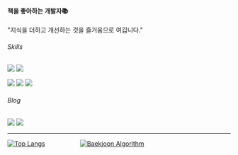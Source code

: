 #### 책을 좋아하는 개발자📚
"지식을 더하고 개선하는 것을 즐거움으로 여깁니다."

###### Skills
<img src="https://img.shields.io/badge/spring-6DB33F?style=flat-square&logo=spring&logoColor=white"> <img src="https://img.shields.io/badge/mysql-4479A1?style=flat-square&logo=mysql&logoColor=white"> 

<a href="https://github.com/syeon2"><img src="https://img.shields.io/badge/github-181717?style=flat-square&logo=github&logoColor=white"></a> <img src="https://img.shields.io/badge/notion-181717?style=flat-square&logo=Notion&logoColor=white" /> <img src="https://img.shields.io/badge/slack-6441A5?style=flat-square&logo=Slack&logoColor=white" />

###### Blog
<a href="https://medium.com/@gsy4568" target="_blank">
  <img src="https://img.shields.io/badge/Devlog-000000?style=flat-square&logo=Medium&logoColor=white"/></a>
</a>
<a href="https://velog.io/@waterkite22" target="_blank">
  <img src="https://img.shields.io/badge/Velog-20C996?style=flat-square&logo=Vimeo&logoColor=white"/></a>
</a>

--------------------

[![Top Langs](https://github-readme-stats-git-masterrstaa-rickstaa.vercel.app/api/top-langs/?username=syeon2&exclude_repo=ksy4568.github.io&hide=html,css,scss,sass&langs_count=5&layout=compact&theme=dark)](https://github.com/syeon2?tab=repositories)
&nbsp;&nbsp;&nbsp;&nbsp;&nbsp;&nbsp;&nbsp;&nbsp;&nbsp;&nbsp;&nbsp;&nbsp;&nbsp;&nbsp;&nbsp;&nbsp;&nbsp;&nbsp;
[![Baekjoon Algorithm](http://mazassumnida.wtf/api/v2/generate_badge?boj=waterkite)](https://solved.ac/waterkite/)
